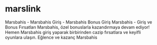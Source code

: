 # marslink
Marsbahis - Marsbahis Giriş - Marsbahis Bonus Giriş Marsbahis - Giriş ve Bonus Fırsatları Marsbahis, özel bonuslarla kazandırmaya devam ediyor! Hemen Marsbahis giriş yaparak birbirinden cazip fırsatlara ve keyifli oyunlara ulaşın. Eğlence ve kazanç Marsbahis

